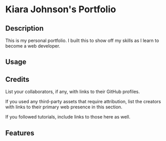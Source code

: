 # Kiara Johnson's Portfolio

## Description

This is my personal portfolio. I built this to show off my skills as I learn to become a web developer. 

## Usage



## Credits

List your collaborators, if any, with links to their GitHub profiles.

If you used any third-party assets that require attribution, list the creators with links to their primary web presence in this section.

If you followed tutorials, include links to those here as well.

## Features



